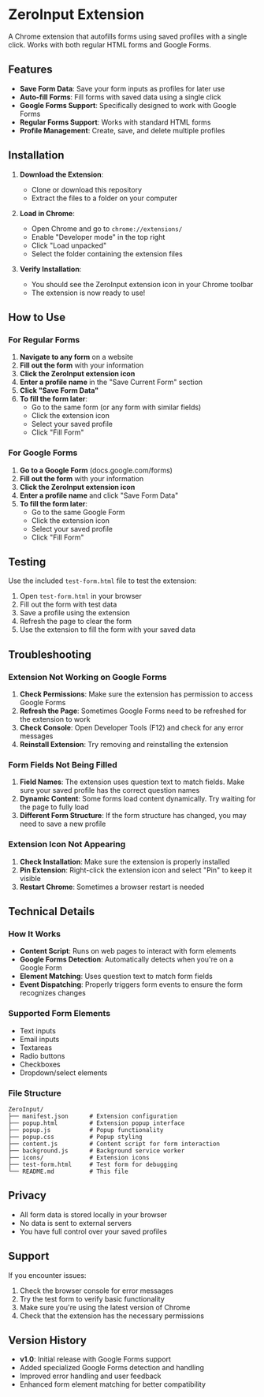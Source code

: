 # ZeroInput Extension

A Chrome extension that autofills forms using saved profiles with a single click. Works with both regular HTML forms and Google Forms.

## Features

- **Save Form Data**: Save your form inputs as profiles for later use
- **Auto-fill Forms**: Fill forms with saved data using a single click
- **Google Forms Support**: Specifically designed to work with Google Forms
- **Regular Forms Support**: Works with standard HTML forms
- **Profile Management**: Create, save, and delete multiple profiles

## Installation

1. **Download the Extension**:
   - Clone or download this repository
   - Extract the files to a folder on your computer

2. **Load in Chrome**:
   - Open Chrome and go to `chrome://extensions/`
   - Enable "Developer mode" in the top right
   - Click "Load unpacked"
   - Select the folder containing the extension files

3. **Verify Installation**:
   - You should see the ZeroInput extension icon in your Chrome toolbar
   - The extension is now ready to use!

## How to Use

### For Regular Forms

1. **Navigate to any form** on a website
2. **Fill out the form** with your information
3. **Click the ZeroInput extension icon**
4. **Enter a profile name** in the "Save Current Form" section
5. **Click "Save Form Data"**
6. **To fill the form later**:
   - Go to the same form (or any form with similar fields)
   - Click the extension icon
   - Select your saved profile
   - Click "Fill Form"

### For Google Forms

1. **Go to a Google Form** (docs.google.com/forms)
2. **Fill out the form** with your information
3. **Click the ZeroInput extension icon**
4. **Enter a profile name** and click "Save Form Data"
5. **To fill the form later**:
   - Go to the same Google Form
   - Click the extension icon
   - Select your saved profile
   - Click "Fill Form"

## Testing

Use the included `test-form.html` file to test the extension:

1. Open `test-form.html` in your browser
2. Fill out the form with test data
3. Save a profile using the extension
4. Refresh the page to clear the form
5. Use the extension to fill the form with your saved data

## Troubleshooting

### Extension Not Working on Google Forms

1. **Check Permissions**: Make sure the extension has permission to access Google Forms
2. **Refresh the Page**: Sometimes Google Forms need to be refreshed for the extension to work
3. **Check Console**: Open Developer Tools (F12) and check for any error messages
4. **Reinstall Extension**: Try removing and reinstalling the extension

### Form Fields Not Being Filled

1. **Field Names**: The extension uses question text to match fields. Make sure your saved profile has the correct question names
2. **Dynamic Content**: Some forms load content dynamically. Try waiting for the page to fully load
3. **Different Form Structure**: If the form structure has changed, you may need to save a new profile

### Extension Icon Not Appearing

1. **Check Installation**: Make sure the extension is properly installed
2. **Pin Extension**: Right-click the extension icon and select "Pin" to keep it visible
3. **Restart Chrome**: Sometimes a browser restart is needed

## Technical Details

### How It Works

- **Content Script**: Runs on web pages to interact with form elements
- **Google Forms Detection**: Automatically detects when you're on a Google Form
- **Element Matching**: Uses question text to match form fields
- **Event Dispatching**: Properly triggers form events to ensure the form recognizes changes

### Supported Form Elements

- Text inputs
- Email inputs
- Textareas
- Radio buttons
- Checkboxes
- Dropdown/select elements

### File Structure

```
ZeroInput/
├── manifest.json      # Extension configuration
├── popup.html         # Extension popup interface
├── popup.js           # Popup functionality
├── popup.css          # Popup styling
├── content.js         # Content script for form interaction
├── background.js      # Background service worker
├── icons/             # Extension icons
├── test-form.html     # Test form for debugging
└── README.md          # This file
```

## Privacy

- All form data is stored locally in your browser
- No data is sent to external servers
- You have full control over your saved profiles

## Support

If you encounter issues:

1. Check the browser console for error messages
2. Try the test form to verify basic functionality
3. Make sure you're using the latest version of Chrome
4. Check that the extension has the necessary permissions

## Version History

- **v1.0**: Initial release with Google Forms support
- Added specialized Google Forms detection and handling
- Improved error handling and user feedback
- Enhanced form element matching for better compatibility 